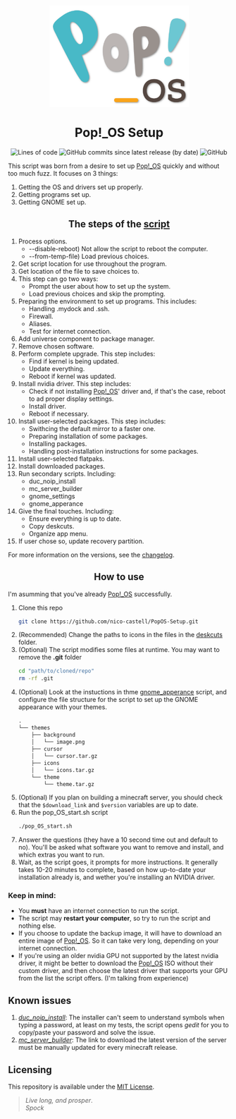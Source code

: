 <h1 align="center">
    <br><img src="assets/logo.png" width="317" height="230">
    <br><br>Pop!_OS Setup<br>
</h1>
<p align="center">
    <img alt="Lines of code" src="https://img.shields.io/tokei/lines/github/nico-castell/PopOS-Setup?label=Lines%20of%20code&style=flat-square">
    <img alt="GitHub commits since latest release (by date)" src="https://img.shields.io/github/commits-since/nico-castell/PopOS-Setup/latest?label=Commits%20since%20last%20release&style=flat-square">
    <img alt="GitHub" src="https://img.shields.io/github/license/nico-castell/PopOS-Setup?color=blue&label=License&style=flat-square">
</p>

This script was born from a desire to set up [Pop!_OS](https://pop.system76.com/) quickly and without too much fuzz. It focuses on 3 things:

1. Getting the OS and drivers set up properly.
1. Getting programs set up.
1. Getting GNOME set up.

<h2 align="center">The steps of the <a href="pop_OS_start.sh">script</a></h2>

1. Process options.
    * --disable-reboot) Not allow the script to reboot the computer.
    * --from-temp-file) Load previous choices.
1. Get script location for use throughout the program.
1. Get location of the file to save choices to.
1. This step can go two ways:
    * Prompt the user about how to set up the system.
    * Load previous choices and skip the prompting.
1. Preparing the environment to set up programs. This includes:
    * Handling .mydock and .ssh.
    * Firewall.
    * Aliases.
    * Test for internet connection.
1. Add universe component to package manager.
1. Remove chosen software.
1. Perform complete upgrade. This step includes:
    * Find if kernel is being updated.
    * Update everything.
    * Reboot if kernel was updated.
1. Install nvidia driver. This step includes:
    * Check if not installing [Pop!_OS](https://pop.system76.com/)' driver
    and, if that's the case, reboot to ad proper
    display settings.
    * Install driver.
    * Reboot if necessary.
1. Install user-selected packages. This step includes:
    * Swithcing the default mirror to a faster one.
    * Preparing installation of some packages.
    * Installing packages.
    * Handling post-installation instructions for some packages.
1. Install user-selected flatpaks.
1. Install downloaded packages.
1. Run secondary scripts. Including:
    * duc_noip_install
    * mc_server_builder
    * gnome_settings
    * gnome_apperance
1. Give the final touches. Including:
    * Ensure everything is up to date.
    * Copy deskcuts.
    * Organize app menu.
1. If user chose so, update recovery partition.

For more information on the versions, see the [changelog](CHANGELOG.md).

<h2 align="center">How to use</h2>

I'm asumming that you've already [Pop!_OS](https://pop.system76.com/) successfully.

1. Clone this repo
    ```bash
    git clone https://github.com/nico-castell/PopOS-Setup.git
    ```
2. (Recommended) Change the paths to icons in the files in the [deskcuts](deskcuts) folder.
2. (Optional) The script modifies some files at runtime. You may want to remove the **.git** folder
    ```bash
    cd "path/to/cloned/repo"
    rm -rf .git
    ```
3. (Optional) Look at the instuctions in thme [gnome_apperance](gnome_appearance.sh) script, and configure the file structure for the script to set up the GNOME appearance with your themes.
    ```
    .
    └── themes
        ├── background
        │   └── image.png
        ├── cursor
        │   └── cursor.tar.gz
        ├── icons
        │   └── icons.tar.gz
        └── theme
            └── theme.tar.gz
    ```
4. (Optional) If you plan on building a minecraft server, you should check that the `$download_link` and `$version` variables are up to date.
5. Run the pop_OS_start.sh script
    ```bash
    ./pop_OS_start.sh
    ```
6. Answer the questions (they have a 10 second time out and default to no). You'll be asked what software you want to remove and install, and which extras you want to run.
7. Wait, as the script goes, it prompts for more instructions. It generally takes 10-20 minutes to complete, based on how up-to-date your installation already is, and wether you're installing an NVIDIA driver.

### Keep in mind:
* You **must** have an internet connection to run the script.
* The script may **restart your computer**, so try to run the script and nothing else.
* If you choose to update the backup image, it will have to download an entire image of [Pop!_OS](https://pop.system76.com/). So it can take very long, depending on your internet connection.
* If you're using an older nvidia GPU not supported by the latest nvidia driver, it might be better to download the [Pop!_OS](https://pop.system76.com/) ISO without their custom driver, and then choose the latest driver that supports your GPU from the list the script offers. (I'm talking from experience)

## Known issues

1. [*duc_noip_install*](duc_noip_install): The installer can't seem to understand symbols when typing a password, at least on my tests, the script opens *gedit* for you to copy/paste your password and solve the issue.
2. [*mc_server_builder*](mc_server_builder): The link to download the latest version of the server must be manually updated for every minecraft release.

## Licensing
This repository is available under the [MIT License](LICENSE).

> *Live long, and prosper*.  
> *Spock*
